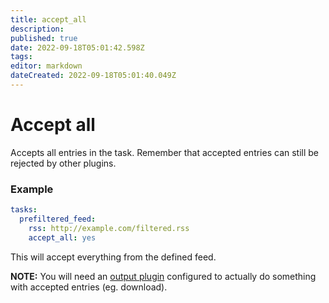```yaml
---
title: accept_all
description: 
published: true
date: 2022-09-18T05:01:42.598Z
tags: 
editor: markdown
dateCreated: 2022-09-18T05:01:40.049Z
---
```


# Accept all

Accepts all entries in the task. Remember that accepted entries can still be rejected by other plugins.

### Example

```yaml
tasks:
  prefiltered_feed:
    rss: http://example.com/filtered.rss
    accept_all: yes
```

This will accept everything from the defined feed. 

**NOTE:** You will need an [output plugin](/Plugins#Outputs) configured to actually do something with accepted entries (eg. download).